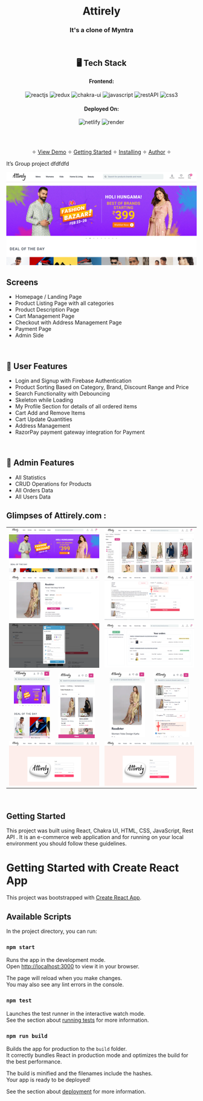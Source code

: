 <h1 align="center">Attirely</h1>

<h3 align="center">It's a clone of Myntra</h3>

<br />


<h2 align="center">🖥️ Tech Stack</h2>


<h4 align="center">Frontend:</h4>

<p align="center">
  <img src="https://img.shields.io/badge/React-20232A?style=for-the-badge&logo=react&logoColor=61DAFB" alt="reactjs" />
  <img src="https://img.shields.io/badge/Redux-593D88?style=for-the-badge&logo=redux&logoColor=white" alt="redux" />
  <img src="https://img.shields.io/badge/Chakra%20UI-3bc7bd?style=for-the-badge&logo=chakraui&logoColor=white" alt="chakra-ui" />
  <img src="https://img.shields.io/badge/JavaScript-323330?style=for-the-badge&logo=javascript&logoColor=F7DF1E" alt="javascript" />
  <img src="https://img.shields.io/badge/firebase-20232A?style=for-the-badge&logo=firebase&logoColor=#fa9911" alt="restAPI" />
  <img src="https://img.shields.io/badge/CSS3-1572B6?style=for-the-badge&logo=css3&logoColor=white" alt="css3" />
 
</p>








<h4 align="center">Deployed On:</h4>

<p align="center">
  <img src="https://img.shields.io/badge/Netlify-00C7B7?style=for-the-badge&logo=netlify&logoColor=white" alt="netlify" />
  <img src="https://img.shields.io/badge/Render-430098?style=for-the-badge&logo=heroku&logoColor=white" alt="render" />
</p>





<br />

<p align="center">
  <br />&#10023;
  <a href="#Demo">View Demo</a> &#10023;
  <a href="#Getting-Started">Getting Started</a> &#10023; 
  <a href="#Install">Installing</a> &#10023;
  <a href="#Contact">Author</a> &#10023;
</p>

It’s Group project dfdfdfd

<img src="https://github.com/YAKSHITH027/store-img/blob/master/Attirely/home.png"  />


<br />

## Screens 
- Homepage / Landing Page
- Product Listing Page with all categories
- Product Description Page
- Cart Management Page
- Checkout with Address Management Page
- Payment Page
- Admin Side




<br />

## 🚀 User Features
- Login and Signup 
with Firebase Authentication
- Product Sorting Based on Category, Brand, Discount Range and Price
- Search Functionality with Debouncing
- Skeleton while Loading
- My Profile Section for details of all ordered items
- Cart Add and Remove Items 
- Cart Update Quantities 
- Address Management
- RazorPay payment gateway integration for Payment

<br />

## 🚀 Admin Features
- All Statistics 
- CRUD Operations for Products
- All Orders Data
- All Users Data

 


## Glimpses of Attirely.com  :



<table >

  <tr>
   <td><img src="https://github.com/YAKSHITH027/store-img/blob/master/Attirely/home.png"  alt="allProducts" /></td>
    <td><img src="https://github.com/YAKSHITH027/store-img/blob/master/Attirely/products.png"  alt="men" /></td>
  </tr>
  <tr>
      <td><img src="https://github.com/YAKSHITH027/store-img/blob/master/Attirely/SingleProducts.png"  alt="men" /></td>
    <td><img src="https://github.com/YAKSHITH027/store-img/blob/master/Attirely/cart.png" alt="allProducts" /></td>

  </tr>
   <tr>
      <td><img src="https://github.com/YAKSHITH027/store-img/blob/master/Attirely/payment.png"  alt="men" /></td>
    <td><img src="https://github.com/YAKSHITH027/store-img/blob/master/Attirely/userInfo.png" alt="allProducts" /></td>

  </tr>
  <tr>
      <td align='center'><img src="https://github.com/YAKSHITH027/store-img/blob/master/Attirely/homeSmall.png"  alt="men" width='40%' />&nbsp;&nbsp;&nbsp;&nbsp;&nbsp;
     <img src="https://github.com/YAKSHITH027/store-img/blob/master/Attirely/productsSmall.png"  alt="men" width='40%'' /></td>
     <td align='center'><img src="https://github.com/YAKSHITH027/store-img/blob/master/Attirely/singleProductSmall.png" alt="allProducts" width='40%' />          &nbsp;&nbsp;&nbsp;&nbsp;
    <img src="https://github.com/YAKSHITH027/store-img/blob/master/Attirely/cartSmall.png" alt="allProducts" width='40%' /></td>

  </tr>
 
   <tr>
    <td><img maxW="50%" src="https://github.com/YAKSHITH027/store-img/blob/master/Attirely/signin.png"  alt="home" /></td>
    <td><img maxW="50%" src="https://github.com/YAKSHITH027/store-img/blob/master/Attirely/signup.png"  alt="coupons" /></td>
  </tr>
 

</table>

<br />



## Getting Started

This project was built using React, Chakra UI, HTML, CSS, JavaScript, Rest API . It is an e-commerce web application and for running on your local environment you should follow these guidelines.



# Getting Started with Create React App

This project was bootstrapped with [Create React App](https://github.com/facebook/create-react-app).

## Available Scripts

In the project directory, you can run:

### `npm start`

Runs the app in the development mode.\
Open [http://localhost:3000](http://localhost:3000) to view it in your browser.

The page will reload when you make changes.\
You may also see any lint errors in the console.

### `npm test`

Launches the test runner in the interactive watch mode.\
See the section about [running tests](https://facebook.github.io/create-react-app/docs/running-tests) for more information.

### `npm run build`

Builds the app for production to the `build` folder.\
It correctly bundles React in production mode and optimizes the build for the best performance.

The build is minified and the filenames include the hashes.\
Your app is ready to be deployed!

See the section about [deployment](https://facebook.github.io/create-react-app/docs/deployment) for more information.




